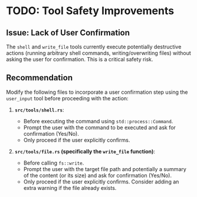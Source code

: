 # TODO: Tool Safety Improvements

## Issue: Lack of User Confirmation

The `shell` and `write_file` tools currently execute potentially destructive actions (running arbitrary shell commands, writing/overwriting files) without asking the user for confirmation. This is a critical safety risk.

## Recommendation

Modify the following files to incorporate a user confirmation step using the `user_input` tool before proceeding with the action:

1.  **`src/tools/shell.rs`**:
    *   Before executing the command using `std::process::Command`.
    *   Prompt the user with the command to be executed and ask for confirmation (Yes/No).
    *   Only proceed if the user explicitly confirms.

2.  **`src/tools/file.rs` (specifically the `write_file` function)**:
    *   Before calling `fs::write`.
    *   Prompt the user with the target file path and potentially a summary of the content (or its size) and ask for confirmation (Yes/No).
    *   Only proceed if the user explicitly confirms. Consider adding an extra warning if the file already exists.
